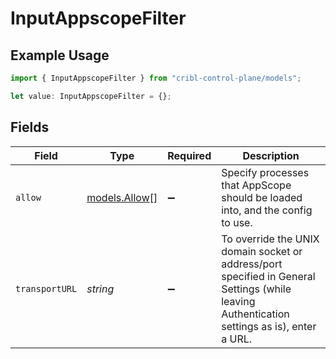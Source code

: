 # InputAppscopeFilter

## Example Usage

```typescript
import { InputAppscopeFilter } from "cribl-control-plane/models";

let value: InputAppscopeFilter = {};
```

## Fields

| Field                                                                                                                                        | Type                                                                                                                                         | Required                                                                                                                                     | Description                                                                                                                                  |
| -------------------------------------------------------------------------------------------------------------------------------------------- | -------------------------------------------------------------------------------------------------------------------------------------------- | -------------------------------------------------------------------------------------------------------------------------------------------- | -------------------------------------------------------------------------------------------------------------------------------------------- |
| `allow`                                                                                                                                      | [models.Allow](../models/allow.md)[]                                                                                                         | :heavy_minus_sign:                                                                                                                           | Specify processes that AppScope should be loaded into, and the config to use.                                                                |
| `transportURL`                                                                                                                               | *string*                                                                                                                                     | :heavy_minus_sign:                                                                                                                           | To override the UNIX domain socket or address/port specified in General Settings (while leaving Authentication settings as is), enter a URL. |